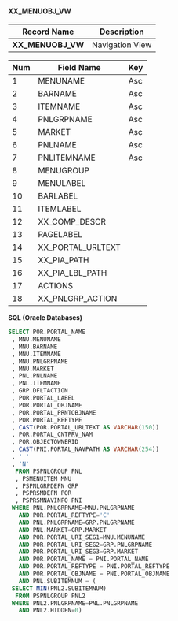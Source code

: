 #### **XX_MENUOBJ_VW** 
| Record Name         | Description        |  
| ------------------- | ------------------ | 
| **XX_MENUOBJ_VW**   | Navigation View    |

| Num | Field Name         | Key | 
| --- | ------------------ | --- | 
| 1   | MENUNAME           | Asc |
| 2   | BARNAME            | Asc | 
| 3   | ITEMNAME           | Asc |
| 4   | PNLGRPNAME         | Asc |
| 5   | MARKET             | Asc |
| 6   | PNLNAME            | Asc |
| 7   | PNLITEMNAME        | Asc |
| 8   | MENUGROUP          |     |
| 9   | MENULABEL          |     |
| 10  | BARLABEL           |     |
| 11  | ITEMLABEL          |     |
| 12  | XX_COMP_DESCR      |     |
| 13  | PAGELABEL          |     |
| 14  | XX_PORTAL_URLTEXT  |     |
| 15  | XX_PIA_PATH        |     |
| 16  | XX_PIA_LBL_PATH    |     |
| 17  | ACTIONS            |     |
| 18  | XX_PNLGRP_ACTION   |     |

 <font size="2">**SQL (Oracle Databases)**</font> 
 
``` SQL
SELECT POR.PORTAL_NAME   
 , MNU.MENUNAME   
 , MNU.BARNAME   
 , MNU.ITEMNAME   
 , MNU.PNLGRPNAME   
 , MNU.MARKET   
 , PNL.PNLNAME   
 , PNL.ITEMNAME   
 , GRP.DFLTACTION   
 , POR.PORTAL_LABEL   
 , POR.PORTAL_OBJNAME   
 , POR.PORTAL_PRNTOBJNAME   
 , POR.PORTAL_REFTYPE   
 , CAST(POR.PORTAL_URLTEXT AS VARCHAR(150))   
 , POR.PORTAL_CNTPRV_NAM   
 , POR.OBJECTOWNERID   
 , CAST(PNI.PORTAL_NAVPATH AS VARCHAR(254))   
 , ' '   
 , 'N'   
  FROM PSPNLGROUP PNL   
  , PSMENUITEM MNU   
  , PSPNLGRPDEFN GRP   
  , PSPRSMDEFN POR   
  , PSPRSMNAVINFO PNI   
 WHERE PNL.PNLGRPNAME=MNU.PNLGRPNAME   
   AND POR.PORTAL_REFTYPE='C'   
   AND PNL.PNLGRPNAME=GRP.PNLGRPNAME   
   AND PNL.MARKET=GRP.MARKET   
   AND POR.PORTAL_URI_SEG1=MNU.MENUNAME   
   AND POR.PORTAL_URI_SEG2=GRP.PNLGRPNAME   
   AND POR.PORTAL_URI_SEG3=GRP.MARKET   
   AND POR.PORTAL_NAME = PNI.PORTAL_NAME  
   AND POR.PORTAL_REFTYPE = PNI.PORTAL_REFTYPE   
   AND POR.PORTAL_OBJNAME = PNI.PORTAL_OBJNAME   
   AND PNL.SUBITEMNUM = (   
 SELECT MIN(PNL2.SUBITEMNUM)   
  FROM PSPNLGROUP PNL2   
 WHERE PNL2.PNLGRPNAME=PNL.PNLGRPNAME   
   AND PNL2.HIDDEN=0)
```
